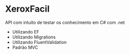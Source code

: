 # XeroxFacil

API com intuíto de testar os conhecimento em C# com .net


- Utilizando EF
- Utilizando Migrations
- Utilizando FluentValidation
- Padrão MVC
